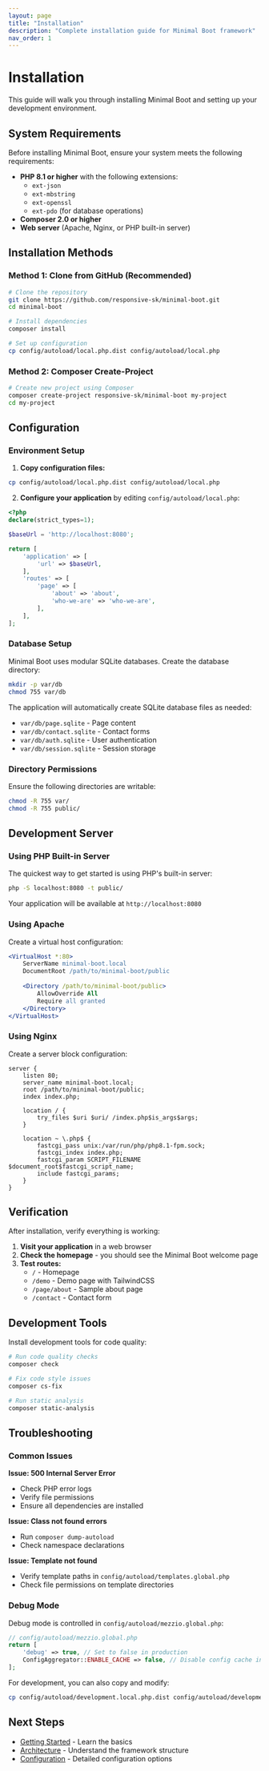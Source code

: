 ```yaml
---
layout: page
title: "Installation"
description: "Complete installation guide for Minimal Boot framework"
nav_order: 1
---
```


# Installation

This guide will walk you through installing Minimal Boot and setting up your development environment.

## System Requirements

Before installing Minimal Boot, ensure your system meets the following requirements:

- **PHP 8.1 or higher** with the following extensions:
  - `ext-json`
  - `ext-mbstring`
  - `ext-openssl`
  - `ext-pdo` (for database operations)
- **Composer 2.0 or higher**
- **Web server** (Apache, Nginx, or PHP built-in server)

## Installation Methods

### Method 1: Clone from GitHub (Recommended)

```bash
# Clone the repository
git clone https://github.com/responsive-sk/minimal-boot.git
cd minimal-boot

# Install dependencies
composer install

# Set up configuration
cp config/autoload/local.php.dist config/autoload/local.php
```

### Method 2: Composer Create-Project

```bash
# Create new project using Composer
composer create-project responsive-sk/minimal-boot my-project
cd my-project
```

## Configuration

### Environment Setup

1. **Copy configuration files:**
```bash
cp config/autoload/local.php.dist config/autoload/local.php
```

2. **Configure your application** by editing `config/autoload/local.php`:
```php
<?php
declare(strict_types=1);

$baseUrl = 'http://localhost:8080';

return [
    'application' => [
        'url' => $baseUrl,
    ],
    'routes' => [
        'page' => [
            'about' => 'about',
            'who-we-are' => 'who-we-are',
        ],
    ],
];
```

### Database Setup

Minimal Boot uses modular SQLite databases. Create the database directory:

```bash
mkdir -p var/db
chmod 755 var/db
```

The application will automatically create SQLite database files as needed:
- `var/db/page.sqlite` - Page content
- `var/db/contact.sqlite` - Contact forms
- `var/db/auth.sqlite` - User authentication
- `var/db/session.sqlite` - Session storage

### Directory Permissions

Ensure the following directories are writable:

```bash
chmod -R 755 var/
chmod -R 755 public/
```

## Development Server

### Using PHP Built-in Server

The quickest way to get started is using PHP's built-in server:

```bash
php -S localhost:8080 -t public/
```

Your application will be available at `http://localhost:8080`

### Using Apache

Create a virtual host configuration:

```apache
<VirtualHost *:80>
    ServerName minimal-boot.local
    DocumentRoot /path/to/minimal-boot/public
    
    <Directory /path/to/minimal-boot/public>
        AllowOverride All
        Require all granted
    </Directory>
</VirtualHost>
```

### Using Nginx

Create a server block configuration:

```nginx
server {
    listen 80;
    server_name minimal-boot.local;
    root /path/to/minimal-boot/public;
    index index.php;

    location / {
        try_files $uri $uri/ /index.php$is_args$args;
    }

    location ~ \.php$ {
        fastcgi_pass unix:/var/run/php/php8.1-fpm.sock;
        fastcgi_index index.php;
        fastcgi_param SCRIPT_FILENAME $document_root$fastcgi_script_name;
        include fastcgi_params;
    }
}
```

## Verification

After installation, verify everything is working:

1. **Visit your application** in a web browser
2. **Check the homepage** - you should see the Minimal Boot welcome page
3. **Test routes:**
   - `/` - Homepage
   - `/demo` - Demo page with TailwindCSS
   - `/page/about` - Sample about page
   - `/contact` - Contact form

## Development Tools

Install development tools for code quality:

```bash
# Run code quality checks
composer check

# Fix code style issues
composer cs-fix

# Run static analysis
composer static-analysis
```

## Troubleshooting

### Common Issues

**Issue: 500 Internal Server Error**
- Check PHP error logs
- Verify file permissions
- Ensure all dependencies are installed

**Issue: Class not found errors**
- Run `composer dump-autoload`
- Check namespace declarations

**Issue: Template not found**
- Verify template paths in `config/autoload/templates.global.php`
- Check file permissions on template directories

### Debug Mode

Debug mode is controlled in `config/autoload/mezzio.global.php`:

```php
// config/autoload/mezzio.global.php
return [
    'debug' => true, // Set to false in production
    ConfigAggregator::ENABLE_CACHE => false, // Disable config cache in development
];
```

For development, you can also copy and modify:
```bash
cp config/autoload/development.local.php.dist config/autoload/development.local.php
```

## Next Steps

- [Getting Started](getting-started.md) - Learn the basics
- [Architecture](architecture.md) - Understand the framework structure
- [Configuration](configuration.md) - Detailed configuration options
